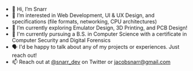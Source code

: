 - 👋 Hi, I’m Snarr
- 👀 I’m interested in Web Development, UI & UX Design, and specifications (file formats, networking, CPU architectures)
- 🌱 I’m currently exploring Emulator Design, 3D Printing, and PCB Design!
- 🏫 I'm currently pursuing a B.S. in Computer Science with a certificate in Computer Security and Digital Forensics
- 🗣️ I'd be happy to talk about any of my projects or experiences. Just reach out!
- 📫 Reach out at [@snarr_dev](https://www.twitter.com/snarr_dev) on Twitter or [jacobsnarr@gmail.com](mailto:jacobsnarr@gmail.com) 
